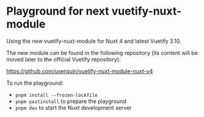 # Playground for next vuetify-nuxt-module

Using the new vuetify-nuxt-module for Nuxt 4 and latest Vuetify 3.10.

The new module can be found in the following repository (its content will be moved later to the official Vuetify repository):

https://github.com/userquin/vuetify-nuxt-module-nuxt-v4

To run the playground:
- `pnpm install --frozen-lockfile`
- `pnpm postinstall` to prepare the playground
- `pnpm dev` to start the Nuxt development server
